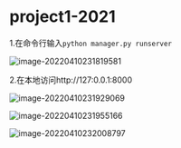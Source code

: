 # project1-2021

1.在命令行输入`python manager.py runserver`

![image-20220410231819581](C:\Users\mm\AppData\Roaming\Typora\typora-user-images\image-20220410231819581.png)

2.在本地访问http://127:0.0.1:8000

![image-20220410231929069](C:\Users\mm\AppData\Roaming\Typora\typora-user-images\image-20220410231929069.png)

![image-20220410231955166](C:\Users\mm\AppData\Roaming\Typora\typora-user-images\image-20220410231955166.png)

![image-20220410232008797](C:\Users\mm\AppData\Roaming\Typora\typora-user-images\image-20220410232008797.png)